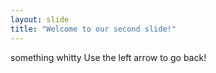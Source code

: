 ```yaml
---
layout: slide
title: "Welcome to our second slide!"
---
```

something whitty
Use the left arrow to go back!
